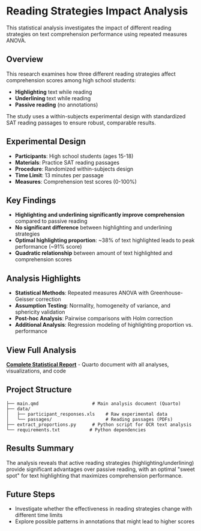 # Reading Strategies Impact Analysis

This statistical analysis investigates the impact of different reading strategies on text comprehension performance using repeated measures ANOVA.

## Overview

This research examines how three different reading strategies affect comprehension scores among high school students:

- **Highlighting** text while reading
- **Underlining** text while reading  
- **Passive reading** (no annotations)

The study uses a within-subjects experimental design with standardized SAT reading passages to ensure robust, comparable results.

## Experimental Design

- **Participants**: High school students (ages 15-18)
- **Materials**: Practice SAT reading passages
- **Procedure**: Randomized within-subjects design
- **Time Limit**: 13 minutes per passage
- **Measures**: Comprehension test scores (0-100%)

## Key Findings

- **Highlighting and underlining significantly improve comprehension** compared to passive reading
- **No significant difference** between highlighting and underlining strategies
- **Optimal highlighting proportion**: ~38% of text highlighted leads to peak performance (~91% score)
- **Quadratic relationship** between amount of text highlighted and comprehension scores

## Analysis Highlights

- **Statistical Methods**: Repeated measures ANOVA with Greenhouse-Geisser correction
- **Assumption Testing**: Normality, homogeneity of variance, and sphericity validation
- **Post-hoc Analysis**: Pairwise comparisons with Holm correction
- **Additional Analysis**: Regression modeling of highlighting proportion vs. performance

## View Full Analysis

**[Complete Statistical Report](https://hchoi0309.github.io/reading-strategies-impact/)** - Quarto document with all analyses, visualizations, and code

## Project Structure

```
├── main.qmd                    # Main analysis document (Quarto)
├── data/
│   ├── participant_responses.xls    # Raw experimental data
│   └── passages/                    # Reading passages (PDFs)
├── extract_proportions.py      # Python script for OCR text analysis
└── requirements.txt           # Python dependencies
```

## Results Summary

The analysis reveals that active reading strategies (highlighting/underlining) provide significant advantages over passive reading, with an optimal "sweet spot" for text highlighting that maximizes comprehension performance.

## Future Steps

- Investigate whether the effectiveness in reading strategies change with different time limits
- Explore possible patterns in annotations that might lead to higher scores
